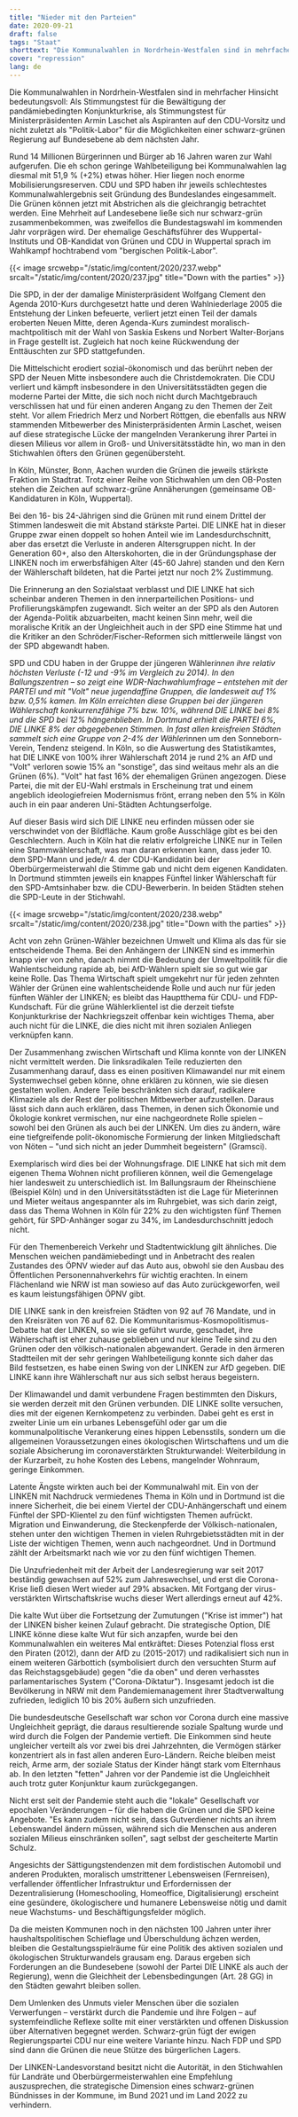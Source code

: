 ```yaml
---
title: "Nieder mit den Parteien"
date: 2020-09-21
draft: false
tags: "Staat"
shorttext: "Die Kommunalwahlen in Nordrhein-Westfalen sind in mehrfacher Hinsicht bedeutungsvoll: ein Stimmungstest für die CDU."
cover: "repression"
lang: de
---
```


Die Kommunalwahlen in Nordrhein-Westfalen sind in mehrfacher Hinsicht bedeutungsvoll: Als Stimmungstest für die Bewältigung der pandämiebedingten Konjunkturkrise, als Stimmungstest für Ministerpräsidenten Armin Laschet als Aspiranten auf den CDU-Vorsitz und nicht zuletzt als "Politik-Labor" für die Möglichkeiten einer schwarz-grünen Regierung auf Bundesebene ab dem nächsten Jahr.

Rund 14 Millionen Bürgerinnen und Bürger ab 16 Jahren waren zur Wahl aufgerufen. Die eh schon geringe Wahlbeteiligung bei Kommunalwahlen lag diesmal mit 51,9 % (+2%) etwas höher. Hier liegen noch enorme Mobilisierungsreserven. CDU und SPD haben ihr jeweils schlechtestes Kommunalwahlergebnis seit Gründung des Bundeslandes eingesammelt. Die Grünen können jetzt mit Abstrichen als die gleichrangig betrachtet werden. Eine Mehrheit auf Landesebene ließe sich nur schwarz-grün zusammenbekommen, was zweifellos die Bundestagswahl im kommenden Jahr vorprägen wird. Der ehemalige Geschäftsführer des Wuppertal-Instituts und OB-Kandidat von Grünen und CDU in Wuppertal sprach im Wahlkampf hochtrabend vom "bergischen Politik-Labor".

{{< image srcwebp="/static/img/content/2020/237.webp" srcalt="/static/img/content/2020/237.jpg" title="Down with the parties" >}}

Die SPD, in der der damalige Ministerpräsident Wolfgang Clement den Agenda 2010-Kurs durchgesetzt hatte und deren Wahlniederlage 2005 die Entstehung der Linken befeuerte, verliert jetzt einen Teil der damals eroberten Neuen Mitte, deren Agenda-Kurs zumindest moralisch-machtpolitisch mit der Wahl von Saskia Eskens und Norbert Walter-Borjans in Frage gestellt ist. Zugleich hat noch keine Rückwendung der Enttäuschten zur SPD stattgefunden.

Die Mittelschicht erodiert sozial-ökonomisch und das berührt neben der SPD der Neuen Mitte insbesondere auch die Christdemokraten. Die CDU verliert und kämpft insbesondere in den Universitätsstädten gegen die moderne Partei der Mitte, die sich noch nicht durch Machtgebrauch verschlissen hat und für einen anderen Angang zu den Themen der Zeit steht. Vor allem Friedrich Merz und Norbert Röttgen, die ebenfalls aus NRW stammenden Mitbewerber des Ministerpräsidenten Armin Laschet, weisen auf diese strategische Lücke der mangelnden Verankerung ihrer Partei in diesen Milieus vor allem in Groß- und Universitätsstädte hin, wo man in den Stichwahlen öfters den Grünen gegenübersteht.

In Köln, Münster, Bonn, Aachen wurden die Grünen die jeweils stärkste Fraktion im Stadtrat. Trotz einer Reihe von Stichwahlen um den OB-Posten stehen die Zeichen auf schwarz-grüne Annäherungen (gemeinsame OB-Kandidaturen in Köln, Wuppertal).

Bei den 16- bis 24-Jährigen sind die Grünen mit rund einem Drittel der Stimmen landesweit die mit Abstand stärkste Partei. DIE LINKE hat in dieser Gruppe zwar einen doppelt so hohen Anteil wie im Landesdurchschnitt, aber das ersetzt die Verluste in anderen Altersgruppen nicht. In der Generation 60+, also den Alterskohorten, die in der Gründungsphase der LINKEN noch im erwerbsfähigen Alter (45-60 Jahre) standen und den Kern der Wählerschaft bildeten, hat die Partei jetzt nur noch 2% Zustimmung.

Die Erinnerung an den Sozialstaat verblasst und DIE LINKE hat sich scheinbar anderen Themen in den innerparteilichen Positions- und Profilierungskämpfen zugewandt. Sich weiter an der SPD als den Autoren der Agenda-Politik abzuarbeiten, macht keinen Sinn mehr, weil die moralische Kritik an der Ungleichheit auch in der SPD eine Stimme hat und die Kritiker an den Schröder/Fischer-Reformen sich mittlerweile längst von der SPD abgewandt haben.

SPD und CDU haben in der Gruppe der jüngeren Wähler*innen ihre relativ höchsten Verluste (-12 und -9% im Vergleich zu 2014). In den Ballungszentren – so zeigt eine WDR-Nachwahlumfrage – entstehen mit der PARTEI und mit "Volt" neue jugendaffine Gruppen, die landesweit auf 1% bzw. 0,5% kamen. Im Köln erreichten diese Gruppen bei der jüngeren Wählerschaft konkurrenzfähige 7% bzw. 10%, während DIE LINKE bei 8% und die SPD bei 12% hängenblieben. In Dortmund erhielt die PARTEI 6%, DIE LINKE 8% der abgegebenen Stimmen. In fast allen kreisfreien Städten sammelt sich eine Gruppe von 2-4% der Wähler*innen um den Sonneborn-Verein, Tendenz steigend. In Köln, so die Auswertung des Statistikamtes, hat DIE LINKE von 100% ihrer Wählerschaft 2014 je rund 2% an AfD und "Volt" verloren sowie 15% an "sonstige", das sind weitaus mehr als an die Grünen (6%). "Volt" hat fast 16% der ehemaligen Grünen angezogen. Diese Partei, die mit der EU-Wahl erstmals in Erscheinung trat und einem angeblich ideologiefreien Modernismus frönt, errang neben den 5% in Köln auch in ein paar anderen Uni-Städten Achtungserfolge.

Auf dieser Basis wird sich DIE LINKE neu erfinden müssen oder sie verschwindet von der Bildfläche. Kaum große Ausschläge gibt es bei den Geschlechtern. Auch in Köln hat die relativ erfolgreiche LINKE nur in Teilen eine Stammwählerschaft, was man daran erkennen kann, dass jeder 10. dem SPD-Mann und jede/r 4. der CDU-Kandidatin bei der Oberbürgermeisterwahl die Stimme gab und nicht dem eigenen Kandidaten. In Dortmund stimmten jeweils ein knappes Fünftel linker Wählerschaft für den SPD-Amtsinhaber bzw. die CDU-Bewerberin. In beiden Städten stehen die SPD-Leute in der Stichwahl.

{{< image srcwebp="/static/img/content/2020/238.webp" srcalt="/static/img/content/2020/238.jpg" title="Down with the parties" >}}

Acht von zehn Grünen-Wähler bezeichnen Umwelt und Klima als das für sie entscheidende Thema. Bei den Anhängern der LINKEN sind es immerhin knapp vier von zehn, danach nimmt die Bedeutung der Umweltpolitik für die Wahlentscheidung rapide ab, bei AfD-Wählern spielt sie so gut wie gar keine Rolle. Das Thema Wirtschaft spielt umgekehrt nur für jeden zehnten Wähler der Grünen eine wahlentscheidende Rolle und auch nur für jeden fünften Wähler der LINKEN; es bleibt das Hauptthema für CDU- und FDP-Kundschaft. Für die grüne Wählerklientel ist die derzeit tiefste Konjunkturkrise der Nachkriegszeit offenbar kein wichtiges Thema, aber auch nicht für die LINKE, die dies nicht mit ihren sozialen Anliegen verknüpfen kann.

Der Zusammenhang zwischen Wirtschaft und Klima konnte von der LINKEN nicht vermittelt werden. Die linksradikalen Teile reduzierten den Zusammenhang darauf, dass es einen positiven Klimawandel nur mit einem Systemwechsel geben könne, ohne erklären zu können, wie sie diesen gestalten wollen. Andere Teile beschränkten sich darauf, radikalere Klimaziele als der Rest der politischen Mitbewerber aufzustellen. Daraus lässt sich dann auch erklären, dass Themen, in denen sich Ökonomie und Ökologie konkret vermischen, nur eine nachgeordnete Rolle spielen – sowohl bei den Grünen als auch bei der LINKEN. Um dies zu ändern, wäre eine tiefgreifende polit-ökonomische Formierung der linken Mitgliedschaft von Nöten – "und sich nicht an jeder Dummheit begeistern" (Gramsci).

Exemplarisch wird dies bei der Wohnungsfrage. DIE LINKE hat sich mit dem eigenen Thema Wohnen nicht profilieren können, weil die Gemengelage hier landesweit zu unterschiedlich ist. Im Ballungsraum der Rheinschiene (Beispiel Köln) und in den Universitätsstädten ist die Lage für Mieterinnen und Mieter weitaus angespannter als im Ruhrgebiet, was sich darin zeigt, dass das Thema Wohnen in Köln für 22% zu den wichtigsten fünf Themen gehört, für SPD-Anhänger sogar zu 34%, im Landesdurchschnitt jedoch nicht.

Für den Themenbereich Verkehr und Stadtentwicklung gilt ähnliches. Die Menschen weichen pandämiebedingt und in Anbetracht des realen Zustandes des ÖPNV wieder auf das Auto aus, obwohl sie den Ausbau des Öffentlichen Personennahverkehrs für wichtig erachten. In einem Flächenland wie NRW ist man sowieso auf das Auto zurückgeworfen, weil es kaum leistungsfähigen ÖPNV gibt.

DIE LINKE sank in den kreisfreien Städten von 92 auf 76 Mandate, und in den Kreisräten von 76 auf 62. Die Kommunitarismus-Kosmopolitismus-Debatte hat der LINKEN, so wie sie geführt wurde, geschadet, ihre Wählerschaft ist eher zuhause geblieben und nur kleine Teile sind zu den Grünen oder den völkisch-nationalen abgewandert. Gerade in den ärmeren Stadtteilen mit der sehr geringen Wahlbeteiligung konnte sich daher das Bild festsetzen, es habe einen Swing von der LINKEN zur AfD gegeben. DIE LINKE kann ihre Wählerschaft nur aus sich selbst heraus begeistern.

Der Klimawandel und damit verbundene Fragen bestimmten den Diskurs, sie werden derzeit mit den Grünen verbunden. DIE LINKE sollte versuchen, dies mit der eigenen Kernkompetenz zu verbinden. Dabei geht es erst in zweiter Linie um ein urbanes Lebensgefühl oder gar um die kommunalpolitische Verankerung eines hippen Lebensstils, sondern um die allgemeinen Voraussetzungen eines ökologischen Wirtschaftens und um die soziale Absicherung im coronaverstärkten Strukturwandel: Weiterbildung in der Kurzarbeit, zu hohe Kosten des Lebens, mangelnder Wohnraum, geringe Einkommen.

Latente Ängste wirkten auch bei der Kommunalwahl mit. Ein von der LINKEN mit Nachdruck vermiedenes Thema in Köln und in Dortmund ist die innere Sicherheit, die bei einem Viertel der CDU-Anhängerschaft und einem Fünftel der SPD-Klientel zu den fünf wichtigsten Themen aufrückt. Migration und Einwanderung, die Steckenpferde der Völkisch-nationalen, stehen unter den wichtigen Themen in vielen Ruhrgebietsstädten mit in der Liste der wichtigen Themen, wenn auch nachgeordnet. Und in Dortmund zählt der Arbeitsmarkt nach wie vor zu den fünf wichtigen Themen.

Die Unzufriedenheit mit der Arbeit der Landesregierung war seit 2017 beständig gewachsen auf 52% zum Jahreswechsel, und erst die Corona-Krise ließ diesen Wert wieder auf 29% absacken. Mit Fortgang der virus-verstärkten Wirtschaftskrise wuchs dieser Wert allerdings erneut auf 42%.

Die kalte Wut über die Fortsetzung der Zumutungen ("Krise ist immer") hat der LINKEN bisher keinen Zulauf gebracht. Die strategische Option, DIE LINKE könne diese kalte Wut für sich anzapfen, wurde bei den Kommunalwahlen ein weiteres Mal entkräftet: Dieses Potenzial floss erst den Piraten (2012), dann der AfD zu (2015-2017) und radikalisiert sich nun in einem weiteren Gärbottich (symbolisiert durch den versuchten Sturm auf das Reichstagsgebäude) gegen "die da oben" und deren verhasstes parlamentarisches System ("Corona-Diktatur"). Insgesamt jedoch ist die Bevölkerung in NRW mit dem Pandemiemanagement ihrer Stadtverwaltung zufrieden, lediglich 10 bis 20% äußern sich unzufrieden.

Die bundesdeutsche Gesellschaft war schon vor Corona durch eine massive Ungleichheit geprägt, die daraus resultierende soziale Spaltung wurde und wird durch die Folgen der Pandemie vertieft. Die Einkommen sind heute ungleicher verteilt als vor zwei bis drei Jahrzehnten, die Vermögen stärker konzentriert als in fast allen anderen Euro-Ländern. Reiche bleiben meist reich, Arme arm, der soziale Status der Kinder hängt stark vom Elternhaus ab. In den letzten "fetten" Jahren vor der Pandemie ist die Ungleichheit auch trotz guter Konjunktur kaum zurückgegangen.

Nicht erst seit der Pandemie steht auch die "lokale" Gesellschaft vor epochalen Veränderungen – für die haben die Grünen und die SPD keine Angebote. "Es kann zudem nicht sein, dass Gutverdiener nichts an ihrem Lebenswandel ändern müssen, während sich die Menschen aus anderen sozialen Milieus einschränken sollen", sagt selbst der gescheiterte Martin Schulz.

Angesichts der Sättigungstendenzen mit dem fordistischen Automobil und anderen Produkten, moralisch umstrittener Lebensweisen (Fernreisen), verfallender öffentlicher Infrastruktur und Erfordernissen der Dezentralisierung (Homeschooling, Homeoffice, Digitalisierung) erscheint eine gesündere, ökologischere und humanere Lebensweise nötig und damit neue Wachstums- und Beschäftigungsfelder möglich.

Da die meisten Kommunen noch in den nächsten 100 Jahren unter ihrer haushaltspolitischen Schieflage und Überschuldung ächzen werden, bleiben die Gestaltungsspielräume für eine Politik des aktiven sozialen und ökologischen Strukturwandels grausam eng. Daraus ergeben sich Forderungen an die Bundesebene (sowohl der Partei DIE LINKE als auch der Regierung), wenn die Gleichheit der Lebensbedingungen (Art. 28 GG) in den Städten gewahrt bleiben sollen.

Dem Umlenken des Unmuts vieler Menschen über die sozialen Verwerfungen – verstärkt durch die Pandemie und ihre Folgen – auf systemfeindliche Reflexe sollte mit einer verstärkten und offenen Diskussion über Alternativen begegnet werden. Schwarz-grün fügt der ewigen Regierungspartei CDU nur eine weitere Variante hinzu. Nach FDP und SPD sind dann die Grünen die neue Stütze des bürgerlichen Lagers.

Der LINKEN-Landesvorstand besitzt nicht die Autorität, in den Stichwahlen für Landräte und Oberbürgermeisterwahlen eine Empfehlung auszusprechen, die strategische Dimension eines schwarz-grünen Bündnisses in der Kommune, im Bund 2021 und im Land 2022 zu verhindern.

